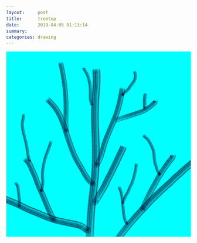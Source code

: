 ```yaml
---
layout:     post
title:      treetop
date:       2019-04-05 01:13:14
summary:    
categories: drawing
---
```

![treetop](/images/diary/treetop.png "where the immortal lives.")
